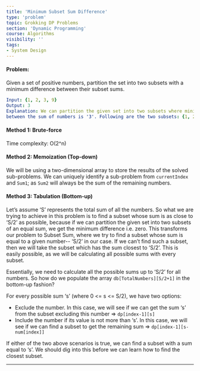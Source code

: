 ```yaml
---
title: 'Minimum Subset Sum Difference'
type: 'problem'
topic: Grokking DP Problems
section: 'Dynamic Programming'
course: Algorithms
visibility: ''
tags:
- System Design
---
```

#### Problem:
Given a set of positive numbers, partition the set into two subsets with a minimum difference between their subset sums.

```yml
Input: {1, 2, 3, 9}
Output: 3
Explanation: We can partition the given set into two subsets where minimum absolute difference 
between the sum of numbers is '3'. Following are the two subsets: {1, 2, 3} & {9}.
```

#### Method 1: Brute-force
Time complexity: O(2^n)

#### Method 2: Memoization (Top-down)
We will be using a two-dimensional array to store the results of the solved sub-problems. We can uniquely identify a sub-problem from `currentIndex` and `Sum1`; as `Sum2` will always be the sum of the remaining numbers.

#### Method 3: Tabulation (Bottom-up)
Let’s assume ‘S’ represents the total sum of all the numbers. So what we are trying to achieve in this problem is to find a subset whose sum is as close to ‘S/2’ as possible, because if we can partition the given set into two subsets of an equal sum, we get the minimum difference i.e. zero. This transforms our problem to Subset Sum, where we try to find a subset whose sum is equal to a given number-- ‘S/2’ in our case. If we can’t find such a subset, then we will take the subset which has the sum closest to ‘S/2’. This is easily possible, as we will be calculating all possible sums with every subset.

Essentially, we need to calculate all the possible sums up to ‘S/2’ for all numbers. So how do we populate the array `db[TotalNumbers][S/2+1]` in the bottom-up fashion?

For every possible sum ‘s’ (where 0 <= s <= S/2), we have two options:
- Exclude the number. In this case, we will see if we can get the sum ‘s’ from the subset excluding this number => `dp[index-1][s]`
- Include the number if its value is not more than ‘s’. In this case, we will see if we can find a subset to get the remaining sum => `dp[index-1][s-num[index]]`

If either of the two above scenarios is true, we can find a subset with a sum equal to ‘s’. We should dig into this before we can learn how to find the closest subset.

---